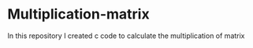 # Multiplication-matrix
In this repository I created c code to calculate the multiplication of matrix
